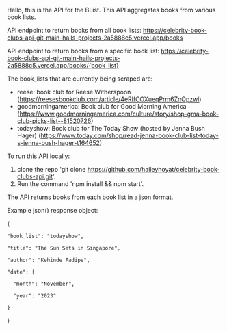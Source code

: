 Hello, this is the API for the BList. This API aggregates books from various book lists. 

API endpoint to return books from all book lists: https://celebrity-book-clubs-api-git-main-hails-projects-2a5888c5.vercel.app/books

API endpoint to return books from a specific book list: https://celebrity-book-clubs-api-git-main-hails-projects-2a5888c5.vercel.app/books/{book_list}

The book_lists that are currently being scraped are:
- reese: book club for Reese Witherspoon (https://reesesbookclub.com/article/4eRlfCOXueqPrm6ZnQpzwl)
- goodmorningamerica: Book club for Good Morning America (https://www.goodmorningamerica.com/culture/story/shop-gma-book-club-picks-list--81520726)
- todayshow: Book club for The Today Show (hosted by Jenna Bush Hager) (https://www.today.com/shop/read-jenna-book-club-list-today-s-jenna-bush-hager-t164652)

To run this API locally:
1) clone the repo 'git clone https://github.com/haileyhoyat/celebrity-book-clubs-api.git'.
2) Run the command 'npm install && npm start'.

The API returns books from each book list in a json format. 

Example json() response object: 

{

    "book_list": "todayshow",

    "title": "The Sun Sets in Singapore",

    "author": "Kehinde Fadipe",

    "date": {

      "month": "November",

      "year": "2023"

    }    
}

